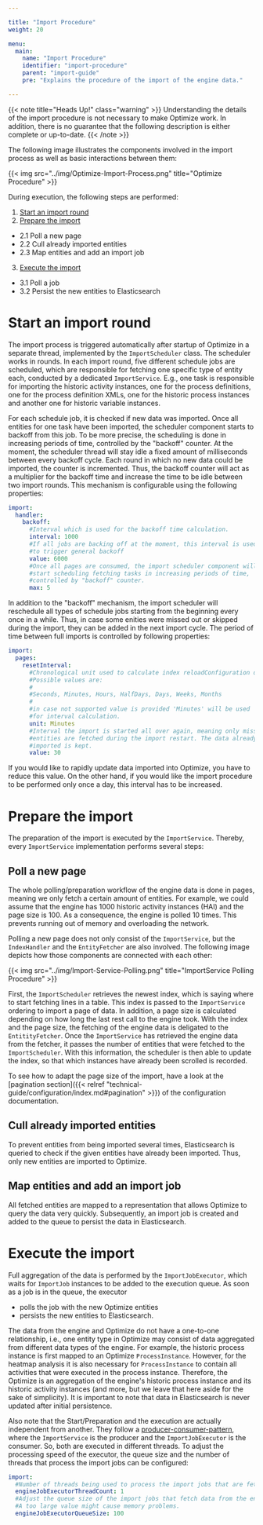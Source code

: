 ```yaml
---

title: "Import Procedure"
weight: 20

menu:
  main:
    name: "Import Procedure"
    identifier: "import-procedure"
    parent: "import-guide"
    pre: "Explains the procedure of the import of the engine data."

---
```


{{< note title="Heads Up!" class="warning" >}}
Understanding the details of the import procedure is not necessary to make Optimize work. In addition, there is no guarantee that the following description is either complete or up-to-date.
{{< /note >}}

The following image illustrates the components involved in the import process as well as basic interactions between them:

{{< img src="../img/Optimize-Import-Process.png" title="Optimize Procedure" >}}

During execution, the following steps are performed:

1. [Start an import round](#start-an-import-round)
2. [Prepare the import](#prepare-the-import)
  - 2.1 Poll a new page
  - 2.2 Cull already imported entities
  - 2.3 Map entities and add an import job
3. [Execute the import](#execute-the-import)
  - 3.1 Poll a job
  - 3.2 Persist the new entities to Elasticsearch


# Start an import round

The import process is triggered automatically after startup of Optimize in a separate thread, implemented by the `ImportScheduler` class. The scheduler works in rounds. In each import round, five different schedule jobs are scheduled, which are responsible for fetching one specific type of entity each, conducted by a dedicated `ImportService`. E.g., one task is responsible for importing the historic activity instances, one for the process definitions, one for the process definition XMLs, one for the historic process instances and another one for historic variable instances.

For each schedule job, it is checked if new data was imported. Once all entities for one task have been imported, the scheduler component starts to backoff from this job. To be more precise, the scheduling is done in increasing periods of time, controlled by the "backoff" counter. At the moment, the scheduler thread will stay idle a fixed amount of milliseconds between every backoff cycle. Each round in which no new data could be imported, the counter is incremented. Thus, the backoff counter will act as a multiplier for the backoff time and increase the time to be idle between two import rounds. This mechanism is configurable using the following properties:

```yaml
import:
  handler:
    backoff:
      #Interval which is used for the backoff time calculation.
      interval: 1000
      #If all jobs are backing off at the moment, this interval is used
      #to trigger general backoff
      value: 6000
      #Once all pages are consumed, the import scheduler component will
      #start scheduling fetching tasks in increasing periods of time,
      #controlled by "backoff" counter.
      max: 5
```

In addition to the "backoff" mechanism, the import scheduler will reschedule all types of schedule jobs starting from the beginning every once in a while. Thus, in case some enities were missed out or skipped during the import, they can be added in the next import cycle. The period of time between full imports is controlled by following properties:

```yaml
import:
  pages:
    resetInterval:
      #Chronological unit used to calculate index reloadConfiguration due date.
      #Possible values are:
      #
      #Seconds, Minutes, Hours, HalfDays, Days, Weeks, Months
      #
      #in case not supported value is provided 'Minutes' will be used
      #for interval calculation.
      unit: Minutes
      #Interval the import is started all over again, meaning only missing
      #entities are fetched during the import restart. The data already    
      #imported is kept.                                                   
      value: 30
```

If you would like to rapidly update data imported into Optimize, you have to reduce this value. On the other hand, if you would like the import procedure to be performed
only once a day, this interval has to be increased.

# Prepare the import

The preparation of the import is executed by the `ImportService`. Thereby, every `ImportService` implementation performs several steps:

## Poll a new page

The whole polling/preparation workflow of the engine data is done in pages, meaning we only fetch a certain amount of entities. For example, we could assume that the engine has 1000 historic activity instances (HAI) and the page size is 100. As a consequence, the engine is polled 10 times. This prevents running out of memory and overloading the network.

Polling a new page does not only consist of the `ImportService`, but the `IndexHandler` and the `EntityFetcher` are also involved. The following image depicts how those components are connected with each other:

{{< img src="../img/Import-Service-Polling.png" title="ImportService Polling Procedure" >}}

First, the `ImportScheduler` retrieves the newest index, which is saying where to start fetching lines in a table. This index is passed to the `ImportService` ordering to import a page of data. In addition, a page size is calculated depending on how long the last rest call to the engine took. With the index and the page size, the fetching of the engine data is deligated to the `EntitityFetcher`. Once the `ImportService` has retrieved the engine data from the fetcher, it passes the number of entities that were fetched to the `ImportScheduler`. With this information, the scheduler is then able to update the index, so that which instances have already been scrolled is recorded.

To see how to adapt the page size of the import, have a look at the [pagination section]({{< relref "technical-guide/configuration/index.md#pagination" >}}) of the configuration documentation.

## Cull already imported entities

To prevent entities from being imported several times, Elasticsearch is queried to check if the given entities have already been imported. Thus, only new entities are imported to Optimize.

## Map entities and add an import job

All fetched entities are mapped to a representation that allows Optimize to query the data very quickly. Subsequently, an import job is created and added to the queue to persist the data in Elasticsearch.

# Execute the import

Full aggregation of the data is performed by the `ImportJobExecutor`, which waits for `ImportJob` instances to be added to the execution queue. As soon as a job is in the queue, the executor

* polls the job with the new Optimize entities
* persists the new entities to Elasticsearch.

The data from the engine and Optimize do not have a one-to-one relationship, i.e., one entity type in Optimize may consist of data aggregated from different data types of the engine. For example, the historic process instance is first mapped to an Optimize `ProcessInstance`. However, for the heatmap analysis it is also necessary for `ProcessInstance` to contain all activities that were executed in the process instance. Therefore, the Optimize is an aggregation of the engine's historic process instance and its historic activity instances (and more, but we leave that here aside for the sake of simplicity). It is important to note that data in Elasticsearch is never updated after initial persistence.

Also note that the Start/Preparation and the execution are actually independent from another. They follow a [producer-consumer-pattern](https://dzone.com/articles/producer-consumer-pattern), where the `ImportService` is the producer and the `ImportJobExecutor` is the consumer. So, both are executed in different threads. To adjust the processing speed of the executor, the queue size and the number of threads that process the import jobs can be configured:

```yaml
import:
  #Number of threads being used to process the import jobs that are fetching data from the engine.
  engineJobExecutorThreadCount: 1
  #Adjust the queue size of the import jobs that fetch data from the engine.
  #A too large value might cause memory problems.
  engineJobExecutorQueueSize: 100
```
